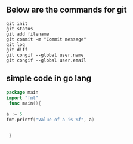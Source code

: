 ## Below are the commands for git
```
git init
git status
git add filename
git commit -m "Commit message"
git log
git diff
git congif --global user.name
git congif --global user.email
```

## simple code in go lang
```go
package main
import "fmt"
 func main(){

a := 5
fmt.printf("Value of a is %f", a)


 }
 ```